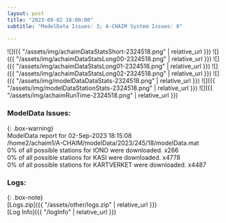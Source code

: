 ```yaml
---
layout: post
title: "2023-09-02 18:00:00"
subtitle: "ModelData Issues: 3; A-CHAIM System Issues: 0"

---
```


![]({{ "/assets/img/achaimDataStatsShort-2324518.png" | relative_url }})
![]({{ "/assets/img/achaimDataStatsLong00-2324518.png" | relative_url }})
![]({{ "/assets/img/achaimDataStatsLong01-2324518.png" | relative_url }})
![]({{ "/assets/img/achaimDataStatsLong02-2324518.png" | relative_url }})
![]({{ "/assets/img/modelDataDataStats-2324518.png" | relative_url }})
![]({{ "/assets/img/modelDataStationStats-2324518.png" | relative_url }})
![]({{ "/assets/img/achaimRunTime-2324518.png" | relative_url }})


### ModelData Issues:  
  
{: .box-warning}  
 ModelData report for 02-Sep-2023 18:15:08   
 /home2/achaim1/A-CHAIM/modelData/2023/245/18/modelData.mat   
 0% of all possible stations for IONO were downloaded. x266   
 0% of all possible stations for KASI were downloaded. x4778   
 0% of all possible stations for KARTVERKET were downloaded. x4487   
  


### Logs:  
  
{: .box-note}  
[Logs.zip]({{ "/assets/other/logs.zip" | relative_url }})  
[Log Info]({{ "/logInfo" | relative_url }})  
